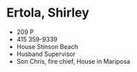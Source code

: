 # Ertola, Shirley

* 209 P
* 415 359-9339
* House Stinson Beach
* Husband Supervisor
* Son Chris, fire chief, House in Mariposa
